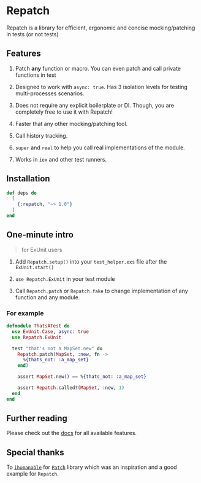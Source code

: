 # Repatch

<!-- MDOC -->

Repatch is a library for efficient, ergonomic and concise mocking/patching in tests (or not tests)

## Features

1. Patch **any** function or macro. You can even patch and call private functions in test

2. Designed to work with `async: true`. Has 3 isolation levels for testing multi-processes scenarios.

3. Does not require any explicit boilerplate or DI. Though, you are completely free to use it with Repatch!

4. Faster that any other mocking/patching tool.

5. Call history tracking.

6. `super` and `real` to help you call real implementations of the module.

7. Works in `iex` and other test runners.

## Installation

```elixir
def deps do
  [
    {:repatch, "~> 1.0"}
  ]
end
```

## One-minute intro

> for ExUnit users

1. Add `Repatch.setup()` into your `test_helper.exs` file after the `ExUnit.start()`

2. `use Repatch.ExUnit` in your test module

3. Call `Repatch.patch` or `Repatch.fake` to change implementation of any function and any module.

### For example

```elixir
defmodule ThatsATest do
  use ExUnit.Case, async: true
  use Repatch.ExUnit

  test "that's not a MapSet.new" do
    Repatch.patch(MapSet, :new, fn ->
      %{thats_not: :a_map_set}
    end)

    assert MapSet.new() == %{thats_not: :a_map_set}

    assert Repatch.called?(MapSet, :new, 1)
  end
end
```

<!-- MDOC -->

## Further reading

Please check out the [docs](https://hexdocs.pm/repatch) for all available features.

## Special thanks

To [`ihumanable`](https://github.com/ihumanable) for [`Patch`](https://hexdocs.pm/patch) library which was an inspiration and a good example for `Repatch`.

